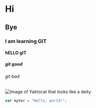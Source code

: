 # Hi
## Bye

### I am learning GIT
#### hELLO gIT  

##### git good  
###### git bad

![Image of Yaktocat that looks like a deity](https://octodex.github.com/images/yaktocat.png)

``` javascript
var myVar = "Hello, world!";
```

